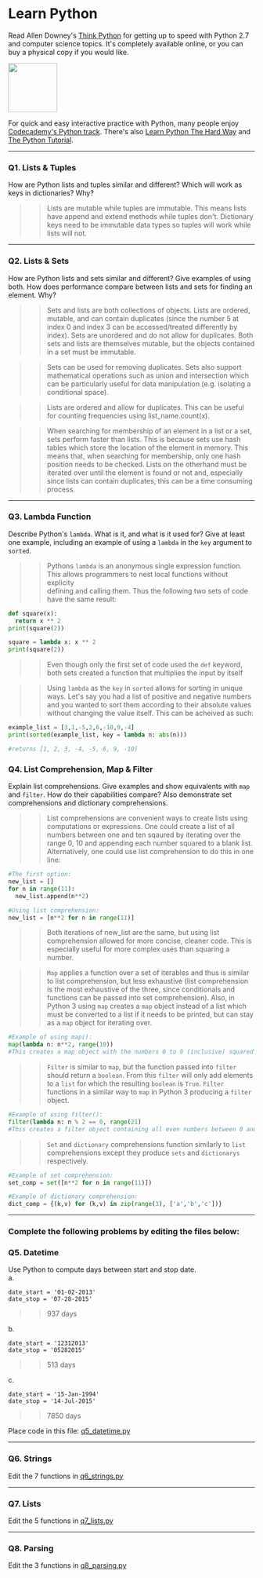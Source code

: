 # Learn Python

Read Allen Downey's [Think Python](http://www.greenteapress.com/thinkpython/) for getting up to speed with Python 2.7 and computer science topics. It's completely available online, or you can buy a physical copy if you would like.

<a href="http://www.greenteapress.com/thinkpython/"><img src="img/think_python.png" style="width: 100px;" target="_blank"></a>

For quick and easy interactive practice with Python, many people enjoy [Codecademy's Python track](http://www.codecademy.com/en/tracks/python). There's also [Learn Python The Hard Way](http://learnpythonthehardway.org/book/) and [The Python Tutorial](https://docs.python.org/2/tutorial/).

---

### Q1. Lists &amp; Tuples

How are Python lists and tuples similar and different? Which will work as keys in dictionaries? Why?

>> Lists are mutable while tuples are immutable. This means lists have append and extend methods while tuples don't.  Dictionary keys need to be immutable data types so tuples will work while lists will not.

---

### Q2. Lists &amp; Sets

How are Python lists and sets similar and different? Give examples of using both. How does performance compare between lists and sets for finding an element. Why?

>> Sets and lists are both collections of objects.  Lists are ordered, mutable, and can contain duplicates (since the number 5 at index 0 and index 3 can be accessed/treated differently by index).  Sets are unordered and do not allow for duplicates. Both sets and lists are themselves mutable, but the objects contained in a set must be immutable. 

>> Sets can be used for removing duplicates. Sets also support mathematical operations such as union and intersection which can be particularly useful for data manipulation (e.g. isolating a conditional space). 

>> Lists are ordered and allow for duplicates.  This can be useful for counting frequencies using list_name.count(x). 

>> When searching for membership of an element in a list or a set, sets perform faster than lists.  This is because sets use hash tables which store the location of the element in memory. This means that, when searching for membership, only one hash position needs to be checked. Lists on the otherhand must be iterated over until the element is found or not and, especially since lists can contain duplicates, this can be a time consuming process. 

---

### Q3. Lambda Function

Describe Python's `lambda`. What is it, and what is it used for? Give at least one example, including an example of using a `lambda` in the `key` argument to `sorted`.

>> Pythons `lambda` is an anonymous single expression function. This allows programmers to nest local functions without explicity    
>>defining and calling them. Thus the following two sets of code have the same result:  
  
```Python
def square(x):  
  return x ** 2  
print(square(2))

square = lambda x: x ** 2  
print(square(2))
```  
>> Even though only the first set of code used the `def` keyword, both sets created a function that multiplies the input by itself  
  
>> Using `lambda` as the `key` in `sorted` allows for sorting in unique ways.  Let's say you had a list of positive and negative numbers  
>> and you wanted to sort them according to their absolute values without changing the value itself. This can be acheived as such:
```Python
example_list = [3,1,-5,2,6,-10,9,-4]  
print(sorted(example_list, key = lambda n: abs(n)))  

#returns [1, 2, 3, -4, -5, 6, 9, -10]
```

### Q4. List Comprehension, Map &amp; Filter

Explain list comprehensions. Give examples and show equivalents with `map` and `filter`. How do their capabilities compare? Also demonstrate set comprehensions and dictionary comprehensions.

>> List comprehensions are convenient ways to create lists using computations or expressions. One could create a list of all numbers between one and ten sqaured by iterating over the range 0, 10 and appending each number squared to a blank list.  Alternatively, one could use list comprehension to do this in one line:
```Python
#The first option:
new_list = []
for n in range(11):
  new_list.append(n**2)

#Using list comprehension:
new_list = [n**2 for n in range(11)]
```
  
>>Both iterations of new_list are the same, but using list comprehension allowed for more concise, cleaner code.  This is especially useful for more complex uses than squaring a number.  
  
>>`Map` applies a function over a set of iterables and thus is similar to list comprehension, but less exhaustive (list comprehension is the most exhaustive of the three, since conditionals and functions can be passed into set comprehension). Also, in Python 3 using `map` creates a `map` object instead of a list which must be converted to a list if it needs to be printed, but can stay as a `map` object for iterating over.  

```Python
#Example of using map():
map(lambda n: n**2, range(10))
#This creates a map object with the numbers 0 to 9 (inclusive) squared which can be stored as a variable.
```

>>`Filter` is similar to `map`, but the function passed into `filter` should return a `boolean`. From this `filter` will only add elements to a `list` for which the resulting `boolean` is `True`. `Filter` functions in a similar way to `map` in Python 3 producing a `filter` object.  

```Python
#Example of using filter():
filter(lambda n: n % 2 == 0, range(21)
#This creates a filter object containing all even numbers between 0 and 20 (inclusive).
```
>>`Set` and `dictionary` comprehensions function similarly to `list` comprehensions except they produce `sets` and `dictionarys` respectively. 

```Python
#Example of set comprehension:
set_comp = set([n**2 for n in range(11)])

#Example of dictionary comprehension:
dict_comp = {(k,v) for (k,v) in zip(range(3), ['a','b','c'])}
```

---

### Complete the following problems by editing the files below:

### Q5. Datetime
Use Python to compute days between start and stop date.   
a.  

```
date_start = '01-02-2013'    
date_stop = '07-28-2015'
```

>> 937 days

b.  
```
date_start = '12312013'  
date_stop = '05282015'  
```

>> 513 days

c.  
```
date_start = '15-Jan-1994'      
date_stop = '14-Jul-2015'  
```

>> 7850 days

Place code in this file: [q5_datetime.py](python/q5_datetime.py)

---

### Q6. Strings
Edit the 7 functions in [q6_strings.py](python/q6_strings.py)

---

### Q7. Lists
Edit the 5 functions in [q7_lists.py](python/q7_lists.py)

---

### Q8. Parsing
Edit the 3 functions in [q8_parsing.py](python/q8_parsing.py)





